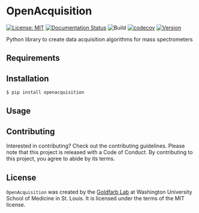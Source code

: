 # OpenAcquisition
[![License: MIT](https://img.shields.io/github/license/DennisGoldfarb/OpenAcquisition)](https://opensource.org/licenses/MIT)
[![Documentation Status](https://readthedocs.org/projects/openacquisition/badge/?version=main)](https://openacquisition.readthedocs.io/en/main/?badge=main)
![Build](https://github.com/DennisGoldfarb/OpenAcquisition/actions/workflows/ci-cd.yml/badge.svg)
[![codecov](https://codecov.io/gh/DennisGoldfarb/OpenAcquisition/branch/main/graph/badge.svg?token=CIMEPT9GCZ)](https://codecov.io/gh/DennisGoldfarb/OpenAcquisition)
[![Version](https://img.shields.io/pypi/v/openacquisition)](https://pypi.org/project/openacquisition/)


Python library to create data acquisition algorithms for mass spectrometers

## Requirements

## Installation

```bash
$ pip install openacquisition
```

## Usage

## Contributing
Interested in contributing? Check out the contributing guidelines. 
Please note that this project is released with a Code of Conduct. 
By contributing to this project, you agree to abide by its terms.

## License
`OpenAcquisition` was created by the [Goldfarb Lab](https://sites.wustl.edu/goldfarblab) at Washington University School of Medicine in St. Louis. It is licensed under the terms of the MIT license.
